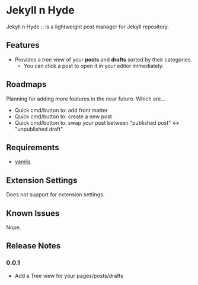 # Jekyll n Hyde

Jekyll n Hyde :: is a lightweight post manager for Jekyll repository.

## Features

- Provides a tree view of your **posts** and **drafts** sorted by their categories.
  - You can click a post to open it in your editor immediately.

## Roadmaps

Planning for adding more features in the near future.
Which are...

- Quick cmd/button to: add front matter
- Quick cmd/button to: create a new post
- Quick cmd/button to: swap your post between "published post" <-> "unpublished draft"

## Requirements

* [yamljs](https://www.npmjs.com/package/yamljs)

## Extension Settings

Does not support for extension settings.

## Known Issues

Nope.

## Release Notes

### 0.0.1

- Add a Tree view for your pages/posts/drafts
